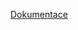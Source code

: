 [Dokumentace](https://github.com/pospii/Adventure-Rocket-Game/files/13873476/Dokumentace.maturitni.prace.docx)
